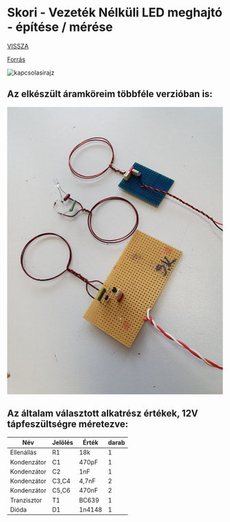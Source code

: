 # Skori - Vezeték Nélküli LED meghajtó - építése / mérése

[VISSZA](https://sandorpeteer.github.io/portfolio/)

[Forrás](http://skory.gylcomp.hu/kapcs/kapcs.html)

![kapcsolasirajz](http://skory.gylcomp.hu/kapcs/Wireless-led_2.gif "kapcsolási rajz")

## Az elkészült áramköreim többféle verzióban is:

![fenykep](kesz.jpg "Az elkészült kapcsolás")

## Az általam választott alkatrész értékek, 12V tápfeszültségre méretezve:

|Név|Jelölés|Érték|darab|
|----|----|----|------|
|Ellenállás|R1|18k|1|
|Kondenzátor|C1|470pF|1|
|Kondenzátor|C2|1nF|1|
|Kondenzátor|C3,C4|4,7nF|2|
|Kondenzátor|C5,C6|470nF|2|
|Tranzisztor|T1|BC639|1|
|Dióda|D1|1n4148|1|
